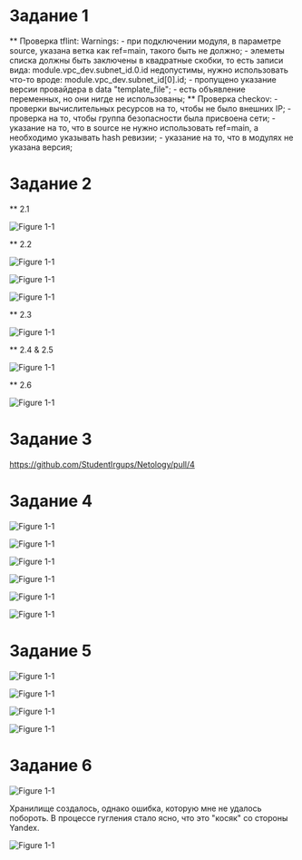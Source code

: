 # Задание 1
** Проверка tflint:
	Warnings:
		- при подключении модуля, в параметре source, указана ветка как ref=main, такого быть не должно;
		- элеметы списка должны быть заключены в квадратные скобки, то есть записи вида: module.vpc_dev.subnet_id.0.id
		  недопустимы, нужно использовать что-то вроде: module.vpc_dev.subnet_id[0].id;
		- пропущено указание версии провайдера в data "template_file";
		- есть объявление переменных, но они нигде не использованы;
** Проверка checkov:
	- проверки вычислительных ресурсов на то, чтобы не было внешних IP;
	- проверка на то, чтобы группа безопасности была присвоена сети;
	- указание на то, что в source не нужно использовать ref=main, а необходимо указывать hash ревизии;
	- указание на то, что в модулях не указана версия;
		
# Задание 2
** 2.1

![Figure 1-1](https://github.com/StudentIrgups/Netology/blob/main/terraform_tasks/05/1.png?raw=true)

** 2.2

![Figure 1-1](https://github.com/StudentIrgups/Netology/blob/main/terraform_tasks/05/2.png?raw=true)

![Figure 1-1](https://github.com/StudentIrgups/Netology/blob/main/terraform_tasks/05/3.png?raw=true)

![Figure 1-1](https://github.com/StudentIrgups/Netology/blob/main/terraform_tasks/05/4.png?raw=true)

** 2.3

![Figure 1-1](https://github.com/StudentIrgups/Netology/blob/main/terraform_tasks/05/5.png?raw=true)

** 2.4 & 2.5

![Figure 1-1](https://github.com/StudentIrgups/Netology/blob/main/terraform_tasks/05/6.png?raw=true)

** 2.6

![Figure 1-1](https://github.com/StudentIrgups/Netology/blob/main/terraform_tasks/05/7.png?raw=true)

# Задание 3

https://github.com/StudentIrgups/Netology/pull/4

# Задание 4


![Figure 1-1](https://github.com/StudentIrgups/Netology/blob/main/terraform_tasks/05/8.png?raw=true)

![Figure 1-1](https://github.com/StudentIrgups/Netology/blob/main/terraform_tasks/05/9.png?raw=true)

![Figure 1-1](https://github.com/StudentIrgups/Netology/blob/main/terraform_tasks/05/10.png?raw=true)

![Figure 1-1](https://github.com/StudentIrgups/Netology/blob/main/terraform_tasks/05/11.png?raw=true)

![Figure 1-1](https://github.com/StudentIrgups/Netology/blob/main/terraform_tasks/05/12.png?raw=true)

![Figure 1-1](https://github.com/StudentIrgups/Netology/blob/main/terraform_tasks/05/13.png?raw=true)

# Задание 5

![Figure 1-1](https://github.com/StudentIrgups/Netology/blob/main/terraform_tasks/05/14.png?raw=true)

![Figure 1-1](https://github.com/StudentIrgups/Netology/blob/main/terraform_tasks/05/15.png?raw=true)

![Figure 1-1](https://github.com/StudentIrgups/Netology/blob/main/terraform_tasks/05/16.png?raw=true)

![Figure 1-1](https://github.com/StudentIrgups/Netology/blob/main/terraform_tasks/05/17.png?raw=true)

# Задание 6

![Figure 1-1](https://github.com/StudentIrgups/Netology/blob/main/terraform_tasks/05/16.png?raw=true)

Хранилище создалось, однако ошибка, которую мне не удалось побороть. В процессе гугления стало ясно, 
что это "косяк" со стороны Yandex.

![Figure 1-1](https://github.com/StudentIrgups/Netology/blob/main/terraform_tasks/05/17.png?raw=true)
